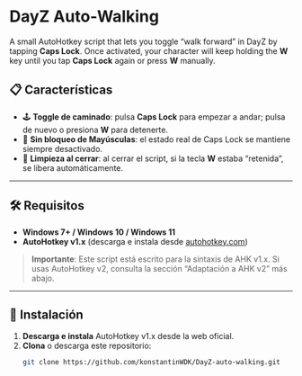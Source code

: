 # DayZ Auto-Walking

A small AutoHotkey script that lets you toggle “walk forward” in DayZ by tapping **Caps Lock**. Once activated, your character will keep holding the **W** key until you tap **Caps Lock** again or press **W** manually.

## 📋 Características

- 🕹️ **Toggle de caminado**: pulsa **Caps Lock** para empezar a andar; pulsa de nuevo o presiona **W** para detenerte.  
- 🔄 **Sin bloqueo de Mayúsculas**: el estado real de Caps Lock se mantiene siempre desactivado.  
- 🚪 **Limpieza al cerrar**: al cerrar el script, si la tecla **W** estaba “retenida”, se libera automáticamente.

---

## 🛠️ Requisitos

- **Windows 7+ / Windows 10 / Windows 11**  
- **AutoHotkey v1.x** (descarga e instala desde [autohotkey.com](https://www.autohotkey.com/))

> **Importante**: Este script está escrito para la sintaxis de AHK v1.x. Si usas AutoHotkey v2, consulta la sección “Adaptación a AHK v2” más abajo.

---

## 🚀 Instalación

1. **Descarga e instala** AutoHotkey v1.x desde la web oficial.  
2. **Clona** o descarga este repositorio:  
   ```bash
   git clone https://github.com/konstantinWDK/DayZ-auto-walking.git

